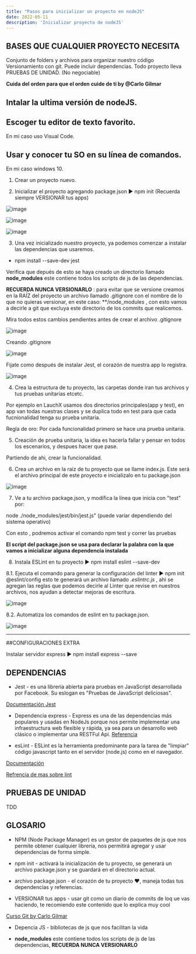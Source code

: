 ```yaml
---
title: "Pasos para inicializar un proyecto en nodeJS"
date: 2022-05-11
description: 'Inicializar proyecto de nodeJS'
---
```


## BASES QUE CUALQUIER PROYECTO NECESITA

Conjunto de folders y archivos para organizar nuestro código
Versionamiento con git.
Puede incluir dependencias.
Todo proyecto lleva PRUEBAS DE UNIDAD. (No negociable)


__Cuida del orden para que el orden cuide de ti by @Carlo Gilmar__

## Intalar la ultima versión de nodeJS.
## Escoger tu editor de texto favorito.

En mi caso uso Visual Code.

## Usar y conocer tu SO en su línea de comandos.

En mi caso windows 10.


1. Crear un proyecto nuevo.

2. Inicializar el proyecto agregando package.json ▶️  npm init (Recuerda siempre VERSIONAR tus apps)

![image](https://user-images.githubusercontent.com/99162884/167997193-ec6236ab-c911-4ac4-9006-27229decbd22.png)

![image](https://user-images.githubusercontent.com/99162884/167997259-02c061f9-e73a-42f6-8b8b-b90410dbdcf2.png)

![image](https://user-images.githubusercontent.com/99162884/167997314-a8879a24-b6c4-459c-ac34-7fe9972e8b2b.png)

3. Una vez inicializado nuestro proyecto, ya podemos comenzar a instalar las dependencias que usaremos.

- npm install --save-dev jest

Verifica que depués de esto se haya creado un directorio llamado __node_modules__ este contiene todos los scripts de js de las dependencias.

__RECUERDA NUNCA VERSIONARLO__ : para evitar que se versione creamos en la RAÍZ del proyecto un archivo llamado .gitignore con el nombre de lo que no quieras versionar, en este caso: **/node_modules , con esto vamos a decirle a git que excluya este directorio de los commits que realicemos.

Mira todos estos cambios pendientes antes de crear el archivo .gitignore

![image](https://user-images.githubusercontent.com/99162884/167998798-61b1703d-9ab7-4253-8775-0f324a765639.png)

Creando .gitignore

![image](https://user-images.githubusercontent.com/99162884/167999055-822399c0-10c5-453f-8081-427f81b042d1.png)

Fijate como después de instalar Jest, el corazón de nuestra app lo registra.

![image](https://user-images.githubusercontent.com/99162884/167999333-e96c8a50-179d-4247-9c10-7b6ae503214d.png)


4. Crea la estructura de tu proyecto, las carpetas donde iran tus archivos y tus pruebas unitarias etcetc.

Por ejemplo en LauchX usamos dos directorios principales(app y test), en app van todas nuestras clases y se duplica todo en test para que cada fucnionalidad tenga su prueba unitaria.

Regla de oro: Por cada funcionalidad primero se hace una prueba unitaria.

5. Creación de prueba unitaria, la idea es hacerla fallar y pensar en todos los escenarios, y despues hacer que pase.

Partiendo de ahi, crear la funcionalidad.

6. Crea un archivo en la raíz de tu proyecto que se llame index.js. Este será el archivo principal de este proyecto e inicializalo en tu package.json

![image](https://user-images.githubusercontent.com/99162884/168000977-c89780a8-1af4-4e95-be1c-f0004073ef9f.png)

7. Ve a tu archivo package.json, y modifica la línea que inicia con "test" por:

node ./node_modules/jest/bin/jest.js" (puede variar dependiendo del sistema operativo)

Con esto , podremos activar el comando npm test y correr las pruebas

__El script del package.json se usa para declarar la palabra con la que vamos a inicializar alguna dependencia instalada__

8. Instala ESLint en tu proyecto ▶️ npm install eslint --save-dev

  8.1. Ejecuta el comando para generar la configuración del linter ▶️ npm init @eslint/config esto te generará un archivo llamado _.eslintrc.js_ , ahi se agregan las reglas que podemos decirle al Linter que revise en nuestros archivos, nos ayudan a detectar mejoras de escritura.
  
  ![image](https://user-images.githubusercontent.com/99162884/168004185-c42575f1-e97d-4c91-95a1-4ab0ab1a8153.png)
  
  8.2. Automatiza los comandos de eslint en tu package.json.

![image](https://user-images.githubusercontent.com/99162884/168003511-a3f4f7c1-35eb-4b17-9b8b-5616ec33865a.png)


---

##CONFIGURACIONES EXTRA

Instalar servidor express ▶️  npm install express --save



## DEPENDENCIAS

- Jest - es una librería abierta para pruebas en JavaScript desarrollada por Facebook. Su eslogan es "Pruebas de JavaScript deliciosas".

[Documentación Jest](https://jestjs.io/docs/api)

- Dependencia express - Express es una de las dependencias más populares y usadas en NodeJs porque nos permite implementar una infraestructura web flexible y rápida, ya sea para un desarrollo web clásico o implementar una RESTFul Api. [Referencia](https://anexsoft.com/ejemplo-de-nodejs-y-express) 

- esLint -  ESLint es la herramienta predominante para la tarea de "limpiar" código javascript tanto en el servidor (node.js) como en el navegador.

[Documentación](https://eslint.org/docs/rules/)

[Refrencia de mas sobre lint](https://lenguajejs.com/javascript/caracteristicas/eslint/)


## PRUEBAS DE UNIDAD

 TDD

## GLOSARIO

- NPM (Node Package Manager) es un gestor de paquetes de js que nos permite obtener cualquier librería, nos permitirá agregar y usar dependencias de forma simple.

- npm init - activará la inicialización de tu proyecto, se generará un archivo package.json y se guardará en el directorio actual.

- archivo package.json - el corazón de tu proyecto ❤️,  maneja todas tus dependencias y referencias.

- VERSIONAR tus apps - usar git como un diario de commits de loq ue vas haciendo, te recomiendo este contenido que lo explica muy cool

[Curso Git by Carlo Gilmar](https://carlogilmar.gitbooks.io/git-course/content/)

- Depencia JS - bibliotecas de js que nos facilitan la vida 

- __node_modules__ este contiene todos los scripts de js de las dependencias, __RECUERDA NUNCA VERSIONARLO__



